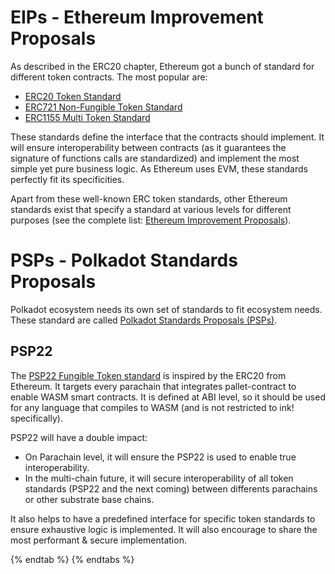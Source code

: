 # EIPs - Ethereum Improvement Proposals

As described in the ERC20 chapter, Ethereum got a bunch of standard for different token contracts. 
The most popular are:
* [ERC20 Token Standard](https://eips.ethereum.org/EIPS/eip-20)
* [ERC721 Non-Fungible Token Standard](https://eips.ethereum.org/EIPS/eip-721)
* [ERC1155 Multi Token Standard](https://eips.ethereum.org/EIPS/eip-1155)


These standards define the interface that the contracts should implement. It will ensure interoperability between contracts (as it guarantees the signature of functions calls are standardized) and implement the most simple yet pure business logic.
As Ethereum uses EVM, these standards perfectly fit its specificities.

Apart from these well-known ERC token standards, other Ethereum standards exist that specify a standard at various levels for different purposes (see the complete list: [Ethereum Improvement Proposals](https://eips.ethereum.org/)).

# PSPs - Polkadot Standards Proposals
Polkadot ecosystem needs its own set of standards to fit ecosystem needs. These standard are called [Polkadot Standards Proposals (PSPs)](https://github.com/w3f/PSPs).

## PSP22

The [PSP22 Fungible Token standard](https://github.com/w3f/PSPs/blob/master/PSPs/psp-22.md)  is inspired by the ERC20 from Ethereum. It targets every parachain that integrates pallet-contract to enable WASM smart contracts.
It is defined at ABI level, so it should be used for any language that compiles to WASM (and is not restricted to ink! specifically).

PSP22 will have a double impact:
* On Parachain level, it will ensure the PSP22 is used to enable true interoperability. 
* In the multi-chain future, it will secure interoperability of all token standards (PSP22 and the next coming) between differents parachains or other substrate base chains.

It also helps to have a predefined interface for specific token standards to ensure exhaustive logic is implemented. 
It will also encourage to share the most performant & secure implementation.

{% endtab %}
{% endtabs %}
